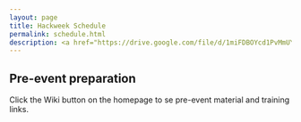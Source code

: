 ```yaml
---
layout: page
title: Hackweek Schedule 
permalink: schedule.html
description: <a href="https://drive.google.com/file/d/1miFDBOYcd1PvMmUYHbFt8XhSh-EjXeU4/view?usp=sharing">Schedule</a> (August 20-28, 2020)
---
```

## Pre-event preparation

Click the Wiki button on the homepage to se pre-event material and training links. 



